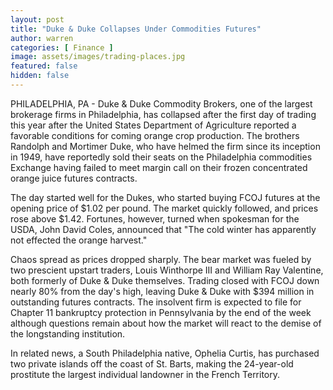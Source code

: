 ```yaml
---
layout: post
title: "Duke & Duke Collapses Under Commodities Futures"
author: warren
categories: [ Finance ]
image: assets/images/trading-places.jpg
featured: false
hidden: false
---
```


PHILADELPHIA, PA - Duke & Duke Commodity Brokers, one of the largest brokerage firms in Philadelphia, has collapsed after the first day of trading this year after the United States Department of Agriculture reported a favorable conditions for coming orange crop production. The brothers Randolph and Mortimer Duke, who have helmed the firm since its inception in 1949, have reportedly sold their seats on the Philadelphia commodities Exchange having failed to meet margin call on their frozen concentrated orange juice futures contracts.

The day started well for the Dukes, who started buying FCOJ futures at the opening price of $1.02 per pound. The market quickly followed, and  prices rose above $1.42. Fortunes, however, turned when spokesman for the USDA, John David Coles, announced that "The cold winter has apparently not effected the orange harvest."

Chaos spread as prices dropped sharply. The bear market was fueled by two prescient upstart traders, Louis Winthorpe III and William Ray Valentine, both formerly of Duke & Duke themselves. Trading closed with FCOJ down nearly 80% from the day's high, leaving Duke & Duke with $394 million in outstanding futures contracts. The insolvent firm is expected to file for Chapter 11 bankruptcy protection in Pennsylvania by the end of the week although questions remain about how the market will react to the demise of the longstanding institution.

In related news, a South Philadelphia native, Ophelia Curtis, has purchased two private islands off the coast of St. Barts, making the 24-year-old prostitute the largest individual landowner in the French Territory.
